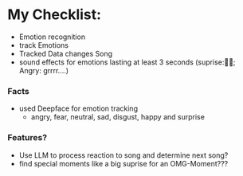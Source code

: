 # My Checklist:
- Emotion recognition
- track Emotions
- Tracked Data changes Song
- sound effects for emotions lasting at least 3 seconds (suprise:🎉🎉; Angry: grrrr....)

### Facts
- used Deepface for emotion tracking
    - angry, fear, neutral, sad, disgust, happy and surprise

### Features?
- Use LLM to process reaction to song and determine next song?
- find special moments like a big suprise for an OMG-Moment??? 